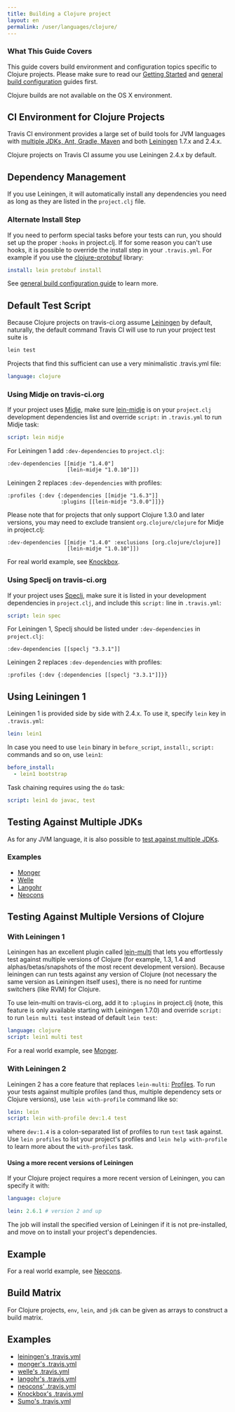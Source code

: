 ```yaml
---
title: Building a Clojure project
layout: en
permalink: /user/languages/clojure/
---
```


### What This Guide Covers

This guide covers build environment and configuration topics specific to Clojure projects. Please make sure to read our [Getting Started](/user/getting-started/) and [general build configuration](/user/customizing-the-build/) guides first.

Clojure builds are not available on the OS X environment.

## CI Environment for Clojure Projects

Travis CI environment provides a large set of build tools for JVM languages with
[multiple JDKs, Ant, Gradle, Maven](/user/languages/java/#Overview) and both [Leiningen](http://leiningen.org) 1.7.x and 2.4.x.

Clojure projects on Travis CI assume you use Leiningen 2.4.x by default.

## Dependency Management

If you use Leiningen, it will automatically install any dependencies you need
as long as they are listed in the `project.clj` file.

### Alternate Install Step

If you need to perform special tasks before your tests can run, you should set up the proper `:hooks` in project.clj. If for some reason you can't use hooks, it is possible to override the install step in your `.travis.yml`. For example if you use the [clojure-protobuf](https://github.com/flatland/clojure-protobuf) library:

```yaml
install: lein protobuf install
```

See [general build configuration guide](/user/customizing-the-build/) to learn more.

## Default Test Script

Because Clojure projects on travis-ci.org assume [Leiningen](https://github.com/technomancy/leiningen) by default, naturally, the default command Travis CI will use to
run your project test suite is

```bash
lein test
```

Projects that find this sufficient can use a very minimalistic .travis.yml file:

```yaml
language: clojure
```

### Using Midje on travis-ci.org

If your project uses [Midje](https://github.com/marick/Midje), make sure [lein-midje](https://github.com/marick/Midje/wiki/Lein-midje) is on your `project.clj` development dependencies list and override `script:` in `.travis.yml` to run Midje task:

```yaml
script: lein midje
```

For Leiningen 1 add `:dev-dependencies` to `project.clj`:

```
:dev-dependencies [[midje "1.4.0"]
                   [lein-midje "1.0.10"]])
```

Leiningen 2 replaces `:dev-dependencies` with profiles:

```
:profiles {:dev {:dependencies [[midje "1.6.3"]]
                 :plugins [[lein-midje "3.0.0"]]}}
```

Please note that for projects that only support Clojure 1.3.0 and later versions, you may need to exclude transient `org.clojure/clojure` for Midje in project.clj:

```
:dev-dependencies [[midje "1.4.0" :exclusions [org.clojure/clojure]]
                   [lein-midje "1.0.10"]])
```

For real world example, see [Knockbox](https://github.com/reiddraper/knockbox).

### Using Speclj on travis-ci.org

If your project uses [Speclj](https://github.com/slagyr/speclj), make sure it is listed in your development dependencies in `project.clj`, and include this `script:` line in `.travis.yml`:

```yaml
script: lein spec
```

For Leiningen 1, Speclj should be listed under `:dev-dependencies` in `project.clj`:

```
:dev-dependencies [[speclj "3.3.1"]]
```

Leiningen 2 replaces `:dev-dependencies` with profiles:

```
:profiles {:dev {:dependencies [[speclj "3.3.1"]]}}
```

## Using Leiningen 1

Leiningen 1 is provided side by side with 2.4.x. To use it, specify `lein` key in `.travis.yml`:

```yaml
lein: lein1
```

In case you need to use `lein` binary in `before_script`, `install:`, `script:` commands and so on, use `lein1`:

```yaml
before_install:
  - lein1 bootstrap
```

Task chaining requires using the `do` task:

```yaml
script: lein1 do javac, test
```

## Testing Against Multiple JDKs

As for any JVM language, it is also possible to [test against multiple JDKs](/user/languages/java/#Testing-Against-Multiple-JDKs).

### Examples

- [Monger](https://github.com/michaelklishin/monger/blob/master/.travis.yml)
- [Welle](https://github.com/michaelklishin/welle/blob/master/.travis.yml)
- [Langohr](https://github.com/michaelklishin/langohr/blob/master/.travis.yml)
- [Neocons](https://github.com/michaelklishin/neocons/blob/master/.travis.yml)

## Testing Against Multiple Versions of Clojure

### With Leiningen 1

Leiningen has an excellent plugin called [lein-multi](https://github.com/maravillas/lein-multi) that lets you effortlessly test against multiple versions of
Clojure (for example, 1.3, 1.4 and alphas/betas/snapshots of the most recent development version). Because leiningen can run tests against any version of Clojure (not necessary the same version as Leiningen itself uses),
there is no need for runtime switchers (like RVM) for Clojure.

To use lein-multi on travis-ci.org, add it to `:plugins` in project.clj (note, this feature is only available starting with Leiningen 1.7.0) and
override `script:` to run `lein multi test` instead of default `lein test`:

```yaml
language: clojure
script: lein1 multi test
```

For a real world example, see [Monger](https://github.com/michaelklishin/monger).

### With Leiningen 2

Leiningen 2 has a core feature that replaces `lein-multi`: [Profiles](https://github.com/technomancy/leiningen/blob/master/doc/TUTORIAL.md). To run your tests against
multiple profiles (and thus, multiple dependency sets or Clojure versions), use `lein with-profile` command like so:

```yaml
lein: lein
script: lein with-profile dev:1.4 test
```

where `dev:1.4` is a colon-separated list of profiles to run `test` task against. Use `lein profiles` to list your project's profiles
and `lein help with-profile` to learn more about the `with-profiles` task.

#### Using a more recent versions of Leiningen

If your Clojure project requires a more recent version of Leiningen, you can specify it with:

```yaml
language: clojure

lein: 2.6.1 # version 2 and up
```

The job will install the specified version of Leiningen if it is not pre-installed,
and move on to install your project's dependencies.

## Example

For a real world example, see [Neocons](https://github.com/michaelklishin/neocons).

## Build Matrix

For Clojure projects, `env`, `lein`, and `jdk` can be given as arrays
to construct a build matrix.

## Examples

- [leiningen's .travis.yml](https://github.com/technomancy/leiningen/blob/stable/.travis.yml)
- [monger's .travis.yml](https://github.com/michaelklishin/monger/blob/master/.travis.yml)
- [welle's .travis.yml](https://github.com/michaelklishin/welle/blob/master/.travis.yml)
- [langohr's .travis.yml](https://github.com/michaelklishin/langohr/blob/master/.travis.yml)
- [neocons' .travis.yml](https://github.com/michaelklishin/neocons/blob/master/.travis.yml)
- [Knockbox's .travis.yml](https://github.com/reiddraper/knockbox/blob/master/.travis.yml)
- [Sumo's .travis.yml](https://github.com/reiddraper/sumo/blob/master/.travis.yml)
